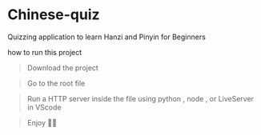 # Chinese-quiz
Quizzing application to learn Hanzi and Pinyin for Beginners

how to run this project 

> Download the project

> Go to the root file

> Run a HTTP server inside the file using python , node , or LiveServer in VScode

> Enjoy 👍🏾
